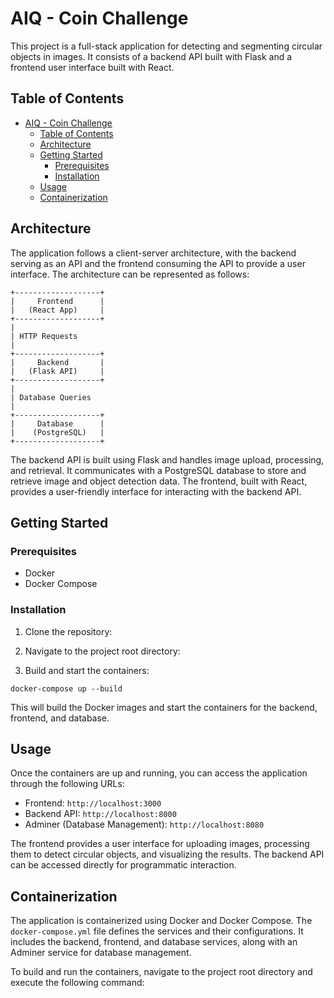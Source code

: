 # AIQ - Coin Challenge

This project is a full-stack application for detecting and segmenting circular objects in images. It consists of a backend API built with Flask and a frontend user interface built with React.

## Table of Contents

- [AIQ - Coin Challenge](#aiq---coin-challenge)
  - [Table of Contents](#table-of-contents)
  - [Architecture](#architecture)
  - [Getting Started](#getting-started)
    - [Prerequisites](#prerequisites)
    - [Installation](#installation)
  - [Usage](#usage)
  - [Containerization](#containerization)

## Architecture

The application follows a client-server architecture, with the backend serving as an API and the frontend consuming the API to provide a user interface. The architecture can be represented as follows:

```
+-------------------+
|     Frontend      |
|   (React App)     |
+-------------------+
|
| HTTP Requests
|
+-------------------+
|     Backend       |
|   (Flask API)     |
+-------------------+
|
| Database Queries
|
+-------------------+
|     Database      |
|    (PostgreSQL)   |
+-------------------+
```

The backend API is built using Flask and handles image upload, processing, and retrieval. It communicates with a PostgreSQL database to store and retrieve image and object detection data. The frontend, built with React, provides a user-friendly interface for interacting with the backend API.

## Getting Started

### Prerequisites

- Docker
- Docker Compose

### Installation

1. Clone the repository:

2. Navigate to the project root directory:

3. Build and start the containers:

```
docker-compose up --build
```

This will build the Docker images and start the containers for the backend, frontend, and database.

## Usage

Once the containers are up and running, you can access the application through the following URLs:

- Frontend: `http://localhost:3000`
- Backend API: `http://localhost:8000`
- Adminer (Database Management): `http://localhost:8080`

The frontend provides a user interface for uploading images, processing them to detect circular objects, and visualizing the results. The backend API can be accessed directly for programmatic interaction.

## Containerization

The application is containerized using Docker and Docker Compose. The `docker-compose.yml` file defines the services and their configurations. It includes the backend, frontend, and database services, along with an Adminer service for database management.

To build and run the containers, navigate to the project root directory and execute the following command:
